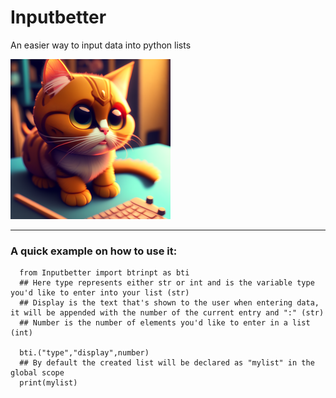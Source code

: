 # Inputbetter
An easier way to input data into python lists

![logo](https://github.com/Sankie005/Betterinput/blob/3e1eabc95e6922444b7746da9b0946d869db781d/betterinputlogo.png)
***
### A quick example on how to use it: 
~~~ 
  from Inputbetter import btrinpt as bti 
  ## Here type represents either str or int and is the variable type you'd like to enter into your list (str) 
  ## Display is the text that's shown to the user when entering data, it will be appended with the number of the current entry and ":" (str)
  ## Number is the number of elements you'd like to enter in a list (int)
  
  bti.("type","display",number)
  ## By default the created list will be declared as "mylist" in the global scope 
  print(mylist)
~~~

